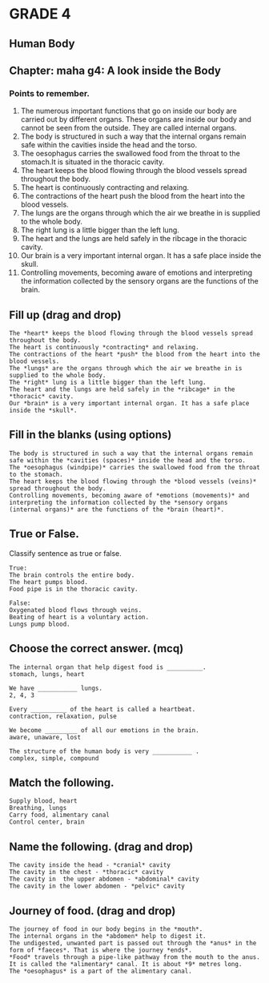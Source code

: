 # GRADE 4

## Human Body

## Chapter: maha g4: A look inside the Body

### Points to remember.

1. The numerous important functions that go on inside our body are carried out by different organs. These organs are inside our body and cannot be seen from the outside. They are called internal organs.
2. The body is structured in such a way that the internal organs remain safe within the cavities inside the head and the torso.
3. The oesophagus carries the swallowed food from the throat to the stomach.It is situated in the thoracic cavity.
4. The heart keeps the blood flowing through the blood vessels spread
throughout the body.
5. The heart is continuously contracting and relaxing.
6. The contractions of the heart push the blood from the heart into the blood vessels.
7. The lungs are the organs through which the air we breathe in is supplied to the whole body. 
8. The right lung is a little bigger than the left lung.
9. The heart and the lungs are held safely in the ribcage in the thoracic cavity.
10. Our brain is a very important internal organ. It has a safe place inside the skull. 
11. Controlling movements, becoming aware of emotions and interpreting the information collected by the sensory organs are the
functions of the brain.

## Fill up (drag and drop)
```
The *heart* keeps the blood flowing through the blood vessels spread
throughout the body.
The heart is continuously *contracting* and relaxing.
The contractions of the heart *push* the blood from the heart into the blood vessels.
The *lungs* are the organs through which the air we breathe in is supplied to the whole body. 
The *right* lung is a little bigger than the left lung.
The heart and the lungs are held safely in the *ribcage* in the *thoracic* cavity.
Our *brain* is a very important internal organ. It has a safe place inside the *skull*. 
```
## Fill in the blanks (using options)
```
The body is structured in such a way that the internal organs remain safe within the *cavities (spaces)* inside the head and the torso.
The *oesophagus (windpipe)* carries the swallowed food from the throat to the stomach.
The heart keeps the blood flowing through the *blood vessels (veins)* spread throughout the body.
Controlling movements, becoming aware of *emotions (movements)* and interpreting the information collected by the *sensory organs (internal organs)* are the functions of the *brain (heart)*.
```
## True or False.

Classify sentence as true or false.
```
True:
The brain controls the entire body.
The heart pumps blood.
Food pipe is in the thoracic cavity.

False:
Oxygenated blood flows through veins.
Beating of heart is a voluntary action.
Lungs pump blood.
```
## Choose the correct answer. (mcq)
```
The internal organ that help digest food is __________.
stomach, lungs, heart

We have ___________ lungs.
2, 4, 3

Every __________ of the heart is called a heartbeat.
contraction, relaxation, pulse

We become _________ of all our emotions in the brain.
aware, unaware, lost

The structure of the human body is very ___________ .
complex, simple, compound

```
## Match the following.
```
Supply blood, heart
Breathing, lungs
Carry food, alimentary canal
Control center, brain

```
## Name the following. (drag and drop)
```
The cavity inside the head - *cranial* cavity
The cavity in the chest - *thoracic* cavity
The cavity in  the upper abdomen - *abdominal* cavity
The cavity in the lower abdomen - *pelvic* cavity
```
## Journey of food. (drag and drop)
```
The journey of food in our body begins in the *mouth*. 
The internal organs in the *abdomen* help to digest it. 
The undigested, unwanted part is passed out through the *anus* in the form of *faeces*. That is where the journey *ends*.
*Food* travels through a pipe-like pathway from the mouth to the anus. It is called the *alimentary* canal. It is about *9* metres long. 
The *oesophagus* is a part of the alimentary canal.
```

